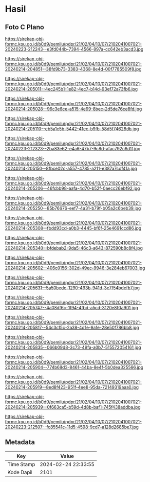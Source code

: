 # Hasil

## Foto C Plano

https://sirekap-obj-formc.kpu.go.id/b0d9/pemilu/pdpr/21/02/04/10/07/2102041007021-20240223-212243--e3fd044b-7394-4566-897a-cc642eb3acd3.jpg

https://sirekap-obj-formc.kpu.go.id/b0d9/pemilu/pdpr/21/02/04/10/07/2102041007021-20240214-204851--38fd9b73-3383-4368-8e4d-00f7785509f8.jpg

https://sirekap-obj-formc.kpu.go.id/b0d9/pemilu/pdpr/21/02/04/10/07/2102041007021-20240214-205011--4ec245b1-1e82-4ec7-b14d-93ef72a73fb6.jpg

https://sirekap-obj-formc.kpu.go.id/b0d9/pemilu/pdpr/21/02/04/10/07/2102041007021-20240214-205028--96c3e6ce-a515-4e99-8bec-2d5de76ce8fd.jpg

https://sirekap-obj-formc.kpu.go.id/b0d9/pemilu/pdpr/21/02/04/10/07/2102041007021-20240214-205110--eb5a1c5b-5442-41ec-b9fb-58d5f74628db.jpg

https://sirekap-obj-formc.kpu.go.id/b0d9/pemilu/pdpr/21/02/04/10/07/2102041007021-20240223-212323--2ba83e62-e4a6-47b7-9c8d-afac792c8d1f.jpg

https://sirekap-obj-formc.kpu.go.id/b0d9/pemilu/pdpr/21/02/04/10/07/2102041007021-20240214-205150--8fbce02c-a557-4785-a211-e387a7cdf41a.jpg

https://sirekap-obj-formc.kpu.go.id/b0d9/pemilu/pdpr/21/02/04/10/07/2102041007021-20240214-205206--46fcbb98-aafa-4d70-b52f-0aecc26ebf92.jpg

https://sirekap-obj-formc.kpu.go.id/b0d9/pemilu/pdpr/21/02/04/10/07/2102041007021-20240214-205250--85b76676-eef7-4a31-b79f-b05a2c6beb39.jpg

https://sirekap-obj-formc.kpu.go.id/b0d9/pemilu/pdpr/21/02/04/10/07/2102041007021-20240214-205308--fbdd93cd-a0b3-4445-bf6f-25e4691ccd86.jpg

https://sirekap-obj-formc.kpu.go.id/b0d9/pemilu/pdpr/21/02/04/10/07/2102041007021-20240214-205340--bfdebab2-9da5-46c3-a643-872590b8c8f4.jpg

https://sirekap-obj-formc.kpu.go.id/b0d9/pemilu/pdpr/21/02/04/10/07/2102041007021-20240214-205602--406c0156-302d-49ec-9946-3e284eb67003.jpg

https://sirekap-obj-formc.kpu.go.id/b0d9/pemilu/pdpr/21/02/04/10/07/2102041007021-20240214-205631--5a50bedc-1290-493b-941d-3e7f54bdefb7.jpg

https://sirekap-obj-formc.kpu.go.id/b0d9/pemilu/pdpr/21/02/04/10/07/2102041007021-20240214-205747--4a08df6c-1f94-4fbd-a5cd-3120e8f0a901.jpg

https://sirekap-obj-formc.kpu.go.id/b0d9/pemilu/pdpr/21/02/04/10/07/2102041007021-20240214-205817--54c3c15c-2a38-4d1e-9a1e-28e50f786bb8.jpg

https://sirekap-obj-formc.kpu.go.id/b0d9/pemilu/pdpr/21/02/04/10/07/2102041007021-20240214-205835--066b09d8-3c73-49fa-a0b7-515572054161.jpg

https://sirekap-obj-formc.kpu.go.id/b0d9/pemilu/pdpr/21/02/04/10/07/2102041007021-20240214-205904--774b68d3-8461-44ba-8e4f-5b0dea325566.jpg

https://sirekap-obj-formc.kpu.go.id/b0d9/pemilu/pdpr/21/02/04/10/07/2102041007021-20240214-205919--8ed8f423-951f-4ee8-95da-72149319aaa0.jpg

https://sirekap-obj-formc.kpu.go.id/b0d9/pemilu/pdpr/21/02/04/10/07/2102041007021-20240214-205939--0f663ca5-b59d-4d8b-baf1-745f438addba.jpg

https://sirekap-obj-formc.kpu.go.id/b0d9/pemilu/pdpr/21/02/04/10/07/2102041007021-20240223-212507--fc85541c-11d5-4598-9cd7-a128d2685be7.jpg


## Metadata

| Key        | Value               |
| ---------- | ------------------- |
| Time Stamp | 2024-02-24 22:33:55 |
| Kode Dapil | 2101                |



